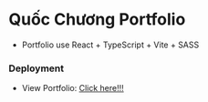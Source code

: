 # Quốc Chương Portfolio

- Portfolio use React + TypeScript + Vite + SASS

### Deployment

- View Portfolio: [Click here!!!](https://bakaqc.github.io)
